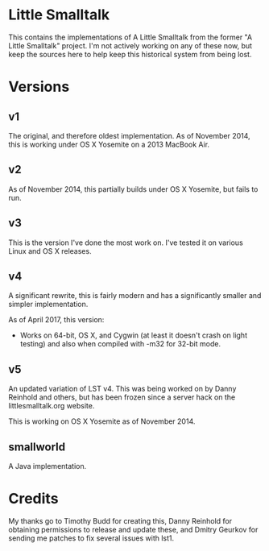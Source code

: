 # Little Smalltalk

This contains the implementations of A Little Smalltalk from the
former "A Little Smalltalk" project. I'm not actively working on
any of these now, but keep the sources here to help keep this
historical system from being lost.

# Versions

## v1

The original, and therefore oldest implementation. As of November
2014, this is working under OS X Yosemite on a 2013 MacBook Air.

## v2

As of November 2014, this partially builds under OS X Yosemite, but
fails to run.

## v3

This is the version I've done the most work on. I've tested it on
various Linux and OS X releases.

## v4

A significant rewrite, this is fairly modern and has a significantly
smaller and simpler implementation.

As of April 2017, this version:

* Works on 64-bit, OS X, and Cygwin (at least it doesn't crash on
  light testing) and also when compiled with -m32 for 32-bit mode.

## v5

An updated variation of LST v4. This was being worked on by Danny
Reinhold and others, but has been frozen since a server hack on
the littlesmalltalk.org website.

This is working on OS X Yosemite as of November 2014.

## smallworld

A Java implementation.

# Credits

My thanks go to Timothy Budd for creating this, Danny Reinhold for
obtaining permissions to release and update these, and Dmitry Geurkov
for sending me patches to fix several issues with lst1.
